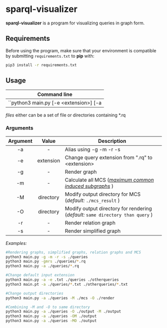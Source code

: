 # **sparql-visualizer**

**sparql-visualizer** is a program for visualizing queries in graph form.

## **Requirements**

Before using the program, make sure that your environment is compatible by submitting ``requirements.txt`` to **pip** with:

```bash
pip3 install -r requirements.txt
```

## **Usage**

<!-- main.py may be changed for another filename, and imported python files may be moved into a new directory -->
Command line|
--|
``python3 main.py [-e \<extension>] [-a|-gmrs] \<files> [-O \<renderdir>] [-M \<mcsdir>]``

*files* either can be a set of file or directories containing *.rq

### **Arguments**

Argument|Value|Description
:--:|:--:|--
-a|-|Alias using -g -m -r -s
-e|extension|Change query extension from ".rq" to \<extension>
-g|-|Render graph
-m|-|Calculate all MCS (<a href="https://en.wikipedia.org/wiki/Maximum_common_induced_subgraph">*maximum common induced subgraphs*</a> )
-M|directory|Modify output directory for MCS (*default:* `./mcs_result` )
-O|directory|Modify output directory for rendering (*default:* `same directory than query` )
-r|-|Render relation graph
-s|-|Render simplified graph

*Examples:*
```bash
#Rendering graphs, simplified graphs, relation graphs and MCS
python3 main.py -g -m -r -s ./queries
python3 main.py -gmrs ./queries/*.rq
python3 main.py -a ./queries/*.rq
```

```bash
#Change default input extension
python3 main.py -a -e .txt ./queries ./otherqueries
python3 main.pt -a ./queries/*.txt ./otherqueries/*.txt
```

```bash
#Change output directories
python3 main.py -a ./queries -M ./mcs -O ./render

#Combining -M and -O to same directory
python3 main.py -a ./queries -O ./output -M ./output
python3 main.py -a ./queries -OM ./output
python3 main.py -a ./queries -MO ./output
```
